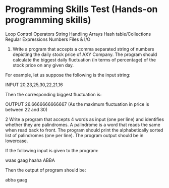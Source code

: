 # Programming Skills Test (Hands-on programming skills)

  Loop Control
  Operators
  String Handling
  Arrays
  Hash table/Collections
  Regular Expressions
  Numbers
  Files & I/O

  1. Write a program that accepts a comma separated string of numbers depicting the daily stock price of AXY Company. The program should calculate the biggest daily fluctuation (in terms of percentage) of the stock price on any given day.

  For example, let us suppose the following is the input string:

  INPUT
  20,23,25,30,22,21,16

  Then the corresponding biggest fluctuation is:

  OUTPUT
  26.6666666666667 (As the maximum fluctuation in price is between 22 and 30)

  2 Write a program that accepts 4 words as input (one per line) and identifies whether they are palindromes. A palindrome is a word that reads the same when read back to front. The program should print the alphabetically sorted list of palindromes (one per line). The program output should be in lowercase.
  
  If the following input is given to the program:
    
  waas
  gaag
  haaha
  ABBA

  Then the output of program should be:

  abba
  gaag
